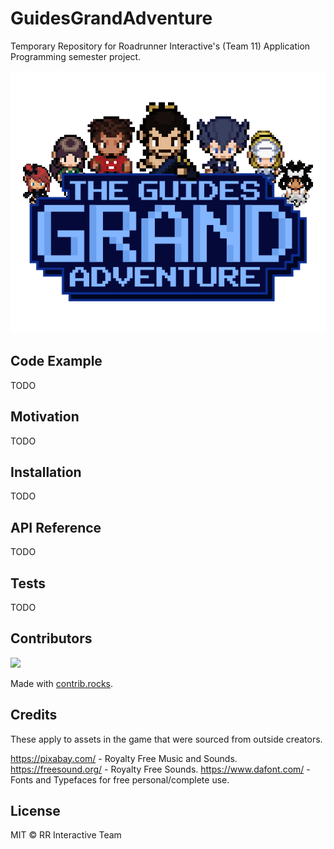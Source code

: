 # GuidesGrandAdventure

Temporary Repository for Roadrunner Interactive's (Team 11) Application Programming semester project.

![My Image](./app/src/main/res/drawable/main_menu_logo2.png)


## Code Example

TODO

## Motivation

TODO

## Installation

TODO

## API Reference

TODO

## Tests

TODO

## Contributors

<a href="https://github.com/WillClfrd/GuidesGrandAdventure/graphs/contributors">
  <img src="https://contrib.rocks/image?repo=WillClfrd/GuidesGrandAdventure" />
</a>

Made with [contrib.rocks](https://contrib.rocks).

## Credits

These apply to assets in the game that were sourced from outside creators.

https://pixabay.com/ - Royalty Free Music and Sounds.
https://freesound.org/ - Royalty Free Sounds.
https://www.dafont.com/ - Fonts and Typefaces for free personal/complete use.

## License

MIT © RR Interactive Team

